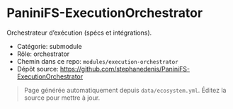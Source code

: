 # PaniniFS-ExecutionOrchestrator

Orchestrateur d’exécution (spécs et intégrations).

- Catégorie: submodule
- Rôle: orchestrator
- Chemin dans ce repo: `modules/execution-orchestrator`
- Dépôt source: https://github.com/stephanedenis/PaniniFS-ExecutionOrchestrator

> Page générée automatiquement depuis `data/ecosystem.yml`. Éditez la source pour mettre à jour.

